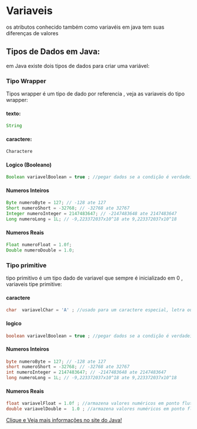 # Variaveis
os atributos conhecido também como variavéis em java tem suas diferenças de valores 

## Tipos de Dados em Java:
em Java existe dois tipos de dados para criar uma variável:

### Tipo Wrapper 
Tipos wrapper é um tipo de dado por referencia , veja as variaveis do tipo wrapper:

#### texto:
~~~java
String 
~~~

#### caractere:
~~~java
Charactere 
~~~

#### Logico (Booleano)
~~~java
Boolean variavelBoolean = true ; //pegar dados se a condição é verdadeiro ou falso. (true or false | 1 or 0)
~~~
#### Numeros Inteiros
~~~java
Byte numeroByte = 127; // -128 ate 127
Short numeroShort = -32768; // -32768 ate 32767
Integer numeroInteger = 2147483647; // -2147483648 ate 2147483647
Long numeroLong = 1L; // -9,223372037x10^18 ate 9,223372037x10^18
~~~

#### Numeros Reais
~~~java
Float numeroFloat = 1.0f;
Double numeroDouble = 1.0;
~~~

### Tipo primitive 

tipo primitivo é um tipo dado de variavel que sempre é inicializado em 0 , variaveis tipe primitive:

#### caractere
~~~java
char  variavelChar = 'A' ; //usado para um caractere especial, letra ou numero
~~~

#### logico
~~~java
boolean variavelBoolean = true ; //pegar dados se a condição é verdadeiro ou falso. (true or false)
~~~

#### Numeros Inteiros
~~~java
byte numeroByte = 127; // -128 ate 127
short numeroShort = -32768; // -32768 ate 32767
int numeroInteger = 2147483647; // -2147483648 ate 2147483647
long numeroLong = 1L; // -9,223372037x10^18 ate 9,223372037x10^18
~~~

#### Numeros Reais
~~~java
float variavelFloat = 1.0f ; //armazena valores numéricos em ponto flutuante de precisão simples
double variavelDouble =  1.0 ; //armazena valores numéricos em ponto flutuante de precisão dupla 
~~~

<a href="https://docs.oracle.com/javase/tutorial/java/nutsandbolts/datatypes.html"> Clique e Veja mais informações no site do Java!</a>

